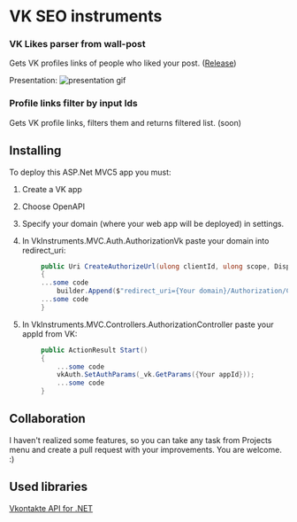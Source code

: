 # VK SEO instruments
###  VK Likes parser from wall-post 

Gets VK profiles links of people who liked your post. 
([Release](https://github.com/Onikiro/VkInstruments/releases/tag/1.1))

Presentation:
![presentation gif](https://media.giphy.com/media/2kVnesYPphyGOOsXRF/giphy.gif)


### Profile links filter by input Ids 

Gets VK profile links, filters them and returns filtered list. 
(soon)


## Installing
To deploy this ASP.Net MVC5 app you must: 
1. Сreate a VK app 
2. Choose OpenAPI
3. Specify your domain (where your web app will be deployed) in settings.

4. In VkInstruments.MVC.Auth.AuthorizationVk paste your domain into redirect_uri:

```c#
        public Uri CreateAuthorizeUrl(ulong clientId, ulong scope, Display display, string state)
        {
        ...some code
            builder.Append($"redirect_uri={Your domain}/Authorization/Complete&");
        ...some code
        }
```

5. In VkInstruments.MVC.Controllers.AuthorizationController paste your appId from VK:


```c#
        public ActionResult Start()
        {
            ...some code
            vkAuth.SetAuthParams(_vk.GetParams({Your appId}));
            ...some code
        }
```

## Collaboration

I haven't realized some features, so you can take any task from Projects menu and create a pull request with your improvements. You are welcome. :)


## Used libraries

[Vkontakte API for .NET](https://vknet.github.io/vk/)
